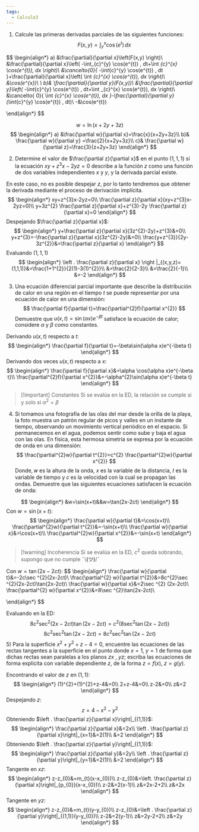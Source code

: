 ```yaml
---
tags:
  - Calculo3
---
```

1) Calcule las primeras derivadas parciales de las siguientes funciones:
$$
F(x,y)=\int _{y}^{x} \cos(e^{t}) \, dx 
$$

$$
\begin{align*}
a) &\frac{\partial}{\partial x}\left(F(x,y)  \right)\\
&\frac{\partial}{\partial x}\left( -\int_{c}^{y} \cos(e^{t}) \, dt+\int _{c}^{x} \cos(e^{t})\, dx  \right)\\
&\cancelto{0}{ -\int_{c}^{y} \cos(e^{t}) \, dt }+\frac{\partial}{\partial x}\left( \int _{c}^{x} \cos(e^{t})\, dx \right)\\
&\cos(e^{x})\\
\\
b)& \frac{\partial}{\partial y}(F(x,y))\\
&\frac{\partial}{\partial y}\left( -\int_{c}^{y} \cos(e^{t}) \, dt+\int _{c}^{x} \cos(e^{t})\, dx  \right)\\
&\cancelto{  0}{ \int _{c}^{x} \cos(e^{t})\, dx  }-\frac{\partial}{\partial y}(\int_{c}^{y} \cos(e^{t}) \, dt)\\
-&\cos(e^{t})

\end{align*}
$$


$$
w=\ln(x+2y+3z)
$$
$$
\begin{align*}
a) &\frac{\partial w}{\partial x}=\frac{x}{x+2y+3z}\\
b)& \frac{\partial w}{\partial y}
=\frac{2}{x+2y+3z}\\
c)& \frac{\partial w}{\partial z}=\frac{3}{z+2y+3z}
\end{align*}
$$

2) Determine el valor de $\frac{\partial z}{\partial x}$ en el punto $(1,1,1)$ si la ecuación $xy+z^{3}x-2yz=0$ describe a la función $z$ como una función de dos variables independientes $x$ y $y$, y la derivada parcial existe.

En este caso, no es posible despejar $z$, por lo tanto tendremos que obtener la derivada mediante el proceso de derivación implícita.
$$
\begin{align*}
xy+z^{3}x-2yz=0\\
\frac{\partial z}{\partial x}(xy+z^{3}x-2yz=0)\\
y+3z^{2} \frac{\partial z}{\partial x}+z^{3}-2y \frac{\partial z}{\partial x}=0
\end{align*}
$$
Despejando $\frac{\partial z}{\partial x}$:
$$
\begin{align*}
y+\frac{\partial z}{\partial x}(3z^{2}-2y)+z^{3}&=0\\
y+z^{3}=-\frac{\partial z}{\partial x}(3z^{2}-2y)&=0\\
\frac{y+z^{3}}{2y-3z^{2}}&=\frac{\partial z}{\partial x}
\end{align*}
$$
Evaluando $(1,1,1)$
$$
\begin{align*}
\left . \frac{\partial z}{\partial x} \right |_{(x,y,z)=(1,1,1)}&=\frac{1+1^{2}}{2(1)-3(1)^{2}}\\
&=\frac{2}{2-3}\\
&=\frac{2}{-1}\\
&=-2
\end{align*}
$$


3) Una ecuación diferencial parcial importante que describe la distribución de calor en una región en el tiempo $t$ se puede representar por una ecuación de calor en una dimensión:
$$
\frac{\partial f}{\partial t}=\frac{\partial^{2}f}{\partial x^{2}}
$$
Demuestre que $u(x,t)=\sin(\alpha x)e^{-\beta t}$ satisface la ecuación de calor; considere $\alpha$ y $\beta$ como constantes.

Derivando $u(x,t)$ respecto a $t$:
$$
\begin{align*}
\frac{\partial f}{\partial t}=-\beta\sin(\alpha x)e^{-\beta t}
\end{align*}
$$
Derivando dos veces $u(x,t)$ respecto a $x$:
$$
\begin{align*}
\frac{\partial f}{\partial x}&=\alpha \cos(\alpha x)e^{-\beta t}\\
\frac{\partial^{2}f}{\partial x^{2}}&=-\alpha^{2}\sin(\alpha x)e^{-\beta t}
\end{align*}
$$

> [!important] Constantes
> Si se evalúa en la ED, la relación se cumple si y solo si $\alpha^{2}=\beta$

4) Si tomamos una fotografía de las olas del mar desde la orilla de la playa, la foto muestra un patrón regular de picos y valles en un instante de tiempo, observando un movimiento vertical periódico en el espacio. Si permanecemos en el agua, podemos sentir como sube y baja el agua con las olas. En física, esta hermosa simetría se expresa por la ecuación de onda en una dimensión:
$$
\frac{\partial^{2}w}{\partial t^{2}}=c^{2} \frac{\partial^{2}w}{\partial x^{2}}
$$
Donde, 𝑤 es la altura de la onda, 𝑥 es la variable de la distancia, 𝑡 es la variable de tiempo y 𝑐 es la velocidad con la cual se propagan las ondas. Demuestre que las siguientes ecuaciones satisfacen la ecuación de onda:

$$
\begin{align*}
&w=\sin(x+t)&&w=\tan(2x-2ct)
\end{align*}
$$
Con $w=\sin(x+t)$:
$$
\begin{align*}
\frac{\partial w}{\partial t}&=\cos(x+t)\\
\frac{\partial^{2}w}{\partial t^{2}}&=-\sin(x+t)\\
\frac{\partial w}{\partial x}&=\cos(x+t)\\
\frac{\partial^{2}w}{\partial x^{2}}&=-\sin(x+t)
\end{align*}
$$

> [!warning] Incoherencia
> Si se evalúa en la ED, $c^{2}$ queda sobrando, supongo que no cumple ¯\\__(ツ)__/¯

Con $w=\tan(2x-2ct)$:
$$
\begin{align*}
\frac{\partial w}{\partial t}&=-2c\sec ^{2}(2x-2ct)\\
\frac{\partial^{2} w}{\partial t^{2}}&=8c^{2}\sec ^{2}(2x-2ct)\tan(2x-2ct)\\
\frac{\partial w}{\partial x}&=2\sec ^{2} (2x-2ct)\\
\frac{\partial^{2} w}{\partial x^{2}}&=8\sec ^{2}\tan(2x-2ct)\\
 
\end{align*}
$$

Evaluando en la ED:
$$
8c^{2}\sec ^{2}(2x-2ct)\tan(2x-2ct)=c^{2}(8\sec ^{2}\tan(2x-2ct))
$$
$$
8c^{2}\sec ^{2}\tan(2x-2ct)=8c^{2}\sec ^{2}\tan(2x-2ct)
$$
5) Para la superficie $x^{2}+y^{2}+z-4=0$, encuentre las ecuaciones de las rectas tangentes a la superficie en el punto donde $x=1$, $y=1$ de forma que dichas rectas sean paralelas a los planos $zx$ , $yz$; escriba las ecuaciones de forma explicita con variable dependiente $z$, de la forma $z=f(x)$, $z=g(y)$.

Encontrando el valor de $z$ en $(1,1)$:
$$
\begin{align*}
(1)^{2}+(1)^{2}+z-4&=0\\
2+z-4&=0\\
z-2&=0\\
z&=2
\end{align*}
$$
Despejando $z$:
$$
z=4-x^{2}-y^{2}
$$
Obteniendo $\left . \frac{\partial z}{\partial x}\right|_{(1,1)}$:
$$
\begin{align*}
\frac{\partial z}{\partial x}&=2x\\
\left . \frac{\partial z}{\partial x}\right|_{x=1}&=2(1)\\
&=2
\end{align*}
$$
Obteniendo $\left . \frac{\partial z}{\partial y}\right|_{(1,1)}$:
$$
\begin{align*}
\frac{\partial z}{\partial y}&=2y\\
\left . \frac{\partial z}{\partial y}\right|_{y=1}&=2(1)\\
&=2
\end{align*}
$$
Tangente en $xz$:
$$
\begin{align*}
z-z_{0}&=m_{t}(x-x_{0})\\
z-z_{0}&=\left. \frac{\partial z}{\partial x}\right|_{p_{0}}(x-x_{0})\\
z-2&=2(x-1)\\
z&=2x-2+2\\
z&=2x
\end{align*}
$$
Tangente en $yz$:
$$
\begin{align*}
z-z_{0}&=m_{t}(y-y_{0})\\
z-z_{0}&=\left . \frac{\partial z}{\partial y}\right|_{(1,1)}(y-y_{0})\\
z-2&=2(y-1)\\
z&=2y-2+2\\
z&=2y
\end{align*}
$$
